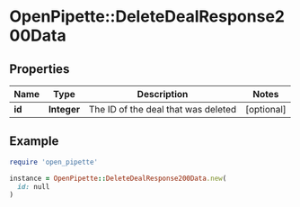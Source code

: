 # OpenPipette::DeleteDealResponse200Data

## Properties

| Name | Type | Description | Notes |
| ---- | ---- | ----------- | ----- |
| **id** | **Integer** | The ID of the deal that was deleted | [optional] |

## Example

```ruby
require 'open_pipette'

instance = OpenPipette::DeleteDealResponse200Data.new(
  id: null
)
```


